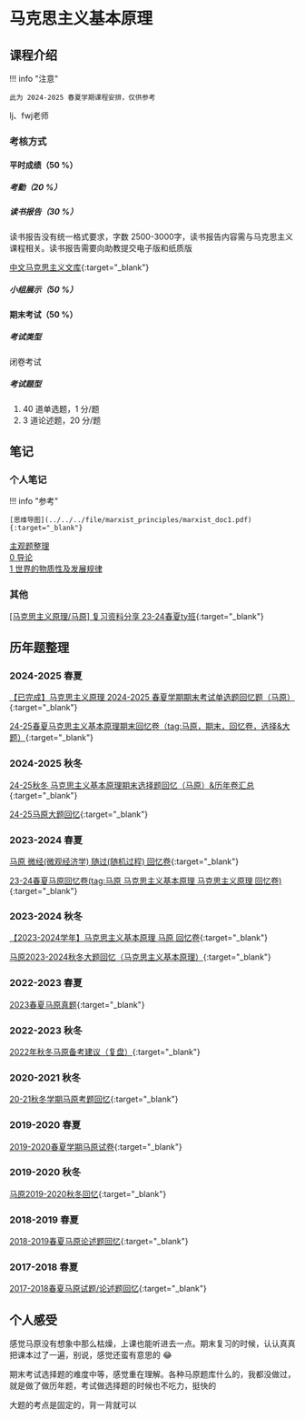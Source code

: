 # 马克思主义基本原理

<!-- !!! tip "说明"

    本文档正在更新中…… -->

## 课程介绍

!!! info "注意"

    此为 2024-2025 春夏学期课程安排，仅供参考

lj、fwj老师

### 考核方式

#### 平时成绩（50 %）

##### 考勤（20 %）

##### 读书报告（30 %）

读书报告没有统一格式要求，字数 2500-3000字，读书报告内容需与马克思主义课程相关。读书报告需要向助教提交电子版和纸质版

[中文马克思主义文库](https://www.marxists.org/chinese/index.html){:target="_blank"}

##### 小组展示（50 %）

#### 期末考试（50 %）

##### 考试类型

闭卷考试

##### 考试题型

1. 40 道单选题，1 分/题
2. 3 道论述题，20 分/题

## 笔记

### 个人笔记

!!! info "参考"

    [思维导图](../../../file/marxist_principles/marxist_doc1.pdf){:target="_blank"}

[主观题整理](./subjective_questions.md)<br/>
[0 导论](./ch0.md)<br/>
[1 世界的物质性及发展规律](./ch1.md)

### 其他

[[马克思主义原理/马原] 复习资料分享 23-24春夏ty班](https://www.cc98.org/topic/6075270){:target="_blank"}

## 历年题整理

### 2024-2025 春夏

[【已完成】马克思主义原理 2024-2025 春夏学期期末考试单选题回忆题（马原）](https://www.cc98.org/topic/6214999){:target="_blank"}

[24-25春夏马克思主义基本原理期末回忆卷（tag:马原，期末，回忆卷，选择&大题）](https://www.cc98.org/topic/6214912){:target="_blank"}

### 2024-2025 秋冬

[24-25秋冬 马克思主义基本原理期末选择题回忆（马原）&历年卷汇总](https://www.cc98.org/topic/6084453){:target="_blank"}

[24-25马原大题回忆](https://www.cc98.org/topic/6084427){:target="_blank"}

### 2023-2024 春夏

[马原 微经(微观经济学) 随过(随机过程) 回忆卷](https://www.cc98.org/topic/5931433){:target="_blank"}

[23-24春夏马原回忆卷(tag:马原 马克思主义基本原理 马克思主义原理 回忆卷)](https://www.cc98.org/topic/5920991){:target="_blank"}

### 2023-2024 秋冬

[【2023-2024学年】马克思主义基本原理 马原 回忆卷](https://www.cc98.org/topic/5799516){:target="_blank"}

[马原2023-2024秋冬大题回忆（马克思主义基本原理）](https://www.cc98.org/topic/5799458){:target="_blank"}

### 2022-2023 春夏

[2023春夏马原真题](https://www.cc98.org/topic/5637840){:target="_blank"}

### 2022-2023 秋冬

[2022年秋冬马原备考建议（复盘）](https://www.cc98.org/topic/5509686){:target="_blank"}

### 2020-2021 秋冬

[20-21秋冬学期马原考题回忆](https://www.cc98.org/topic/5026328){:target="_blank"}

### 2019-2020 春夏

[2019-2020春夏学期马原试卷](https://www.cc98.org/topic/4935436){:target="_blank"}

### 2019-2020 秋冬

[马原2019-2020秋冬回忆](https://www.cc98.org/topic/4900659){:target="_blank"}

### 2018-2019 春夏

[2018-2019春夏马原论述题回忆](https://www.cc98.org/topic/4856490){:target="_blank"}

### 2017-2018 春夏

[2017-2018春夏马原试题/论述题回忆](https://www.cc98.org/topic/4777789){:target="_blank"}

## 个人感受

感觉马原没有想象中那么枯燥，上课也能听进去一点。期末复习的时候，认认真真把课本过了一遍，别说，感觉还蛮有意思的 😂

期末考试选择题的难度中等，感觉重在理解。各种马原题库什么的，我都没做过，就是做了做历年题，考试做选择题的时候也不吃力，挺快的

大题的考点是固定的，背一背就可以